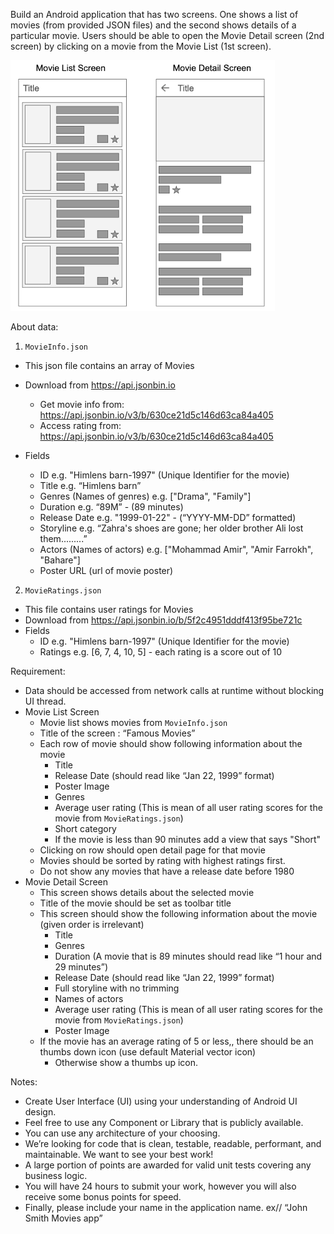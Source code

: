 Build an Android application that has two screens. One shows a list of movies (from provided JSON files) and the second shows details of a particular movie. Users should be able to open the Movie Detail screen (2nd screen) by clicking on a movie from the Movie List (1st screen).

  

![Diagram](Picture1.png)


About data:

1.	`MovieInfo.json`
-	This json file contains an array of Movies
-	Download from https://api.jsonbin.io
    -	Get movie info from: https://api.jsonbin.io/v3/b/630ce21d5c146d63ca84a405
    -	Access rating from: https://api.jsonbin.io/v3/b/630ce21d5c146d63ca84a405

-	Fields 
    -	ID  e.g. "Himlens barn-1997" (Unique Identifier for the movie)
    -	Title e.g. “Himlens barn”
    -	Genres (Names of genres) e.g. ["Drama", "Family"]
    -	Duration e.g. “89M” - (89 minutes)
    -	Release Date e.g. "1999-01-22" - (“YYYY-MM-DD” formatted)
    -	Storyline e.g. “Zahra's shoes are gone; her older brother Ali lost them.........”
    -	Actors (Names of actors) e.g. ["Mohammad Amir", "Amir Farrokh", "Bahare"]
    -	Poster URL (url of movie poster)

2.	`MovieRatings.json`
  -	This file contains user ratings for Movies
  -	Download from https://api.jsonbin.io/b/5f2c4951dddf413f95be721c
  -	Fields
    -	ID e.g. "Himlens barn-1997" (Unique Identifier for the movie)
    -	Ratings e.g. [6, 7, 4, 10, 5] - each rating is a score out of 10

Requirement:
  -	Data should be accessed from network calls at runtime without blocking UI thread.
  -	Movie List Screen
    -	Movie list shows movies from `MovieInfo.json`
    -	Title of the screen : “Famous Movies”
    -	Each row of movie should show following information about the movie
        -	Title
        -	Release Date (should read like “Jan 22, 1999” format)
        -	Poster Image
        -	Genres
        -	Average user rating (This is mean of all user rating scores for the movie from `MovieRatings.json`)
        -	Short category
        -	If the movie is less than 90 minutes add a view that says "Short"
    -	Clicking on row should open detail page for that movie
    -	Movies should be sorted by rating with highest ratings first.
    -	Do not show any movies that have a release date before 1980
  -	Movie Detail Screen
    -	This screen shows details about the selected movie
    -	Title of the movie should be set as toolbar title
    -	This screen should show the following information about the movie (given order is irrelevant)
        -	Title
        -	Genres
        -	Duration (A movie that is 89 minutes should read like “1 hour and 29 minutes”)
        -	Release Date (should read like “Jan 22, 1999” format)
        -	Full storyline with no trimming
        -	Names of actors
        -	Average user rating (This is mean of all user rating scores for the movie from `MovieRatings.json`)
        -	Poster Image
    -	If the movie has an average rating of 5 or less,, there should be an thumbs down icon (use default Material vector icon)
        -	Otherwise show a thumbs up icon.



Notes:
  -	Create User Interface (UI) using your understanding of Android UI design.
  -	Feel free to use any Component or Library that is publicly available.
  -	You can use any architecture of your choosing.
  -	We’re looking for code that is clean, testable, readable, performant, and maintainable. We want to see your best work!
  -	A large portion of points are awarded for valid unit tests covering any business logic.
  -	You will have 24 hours to submit your work, however you will also receive some bonus points for speed.
  -	Finally, please include your name in the application name. ex// “John Smith Movies app”

 


